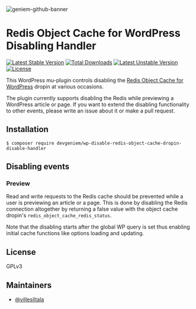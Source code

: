 ![geniem-github-banner](https://cloud.githubusercontent.com/assets/5691777/14319886/9ae46166-fc1b-11e5-9630-d60aa3dc4f9e.png)
# Redis Object Cache for WordPress Disabling Handler
[![Latest Stable Version](https://poser.pugx.org/devgeniem/wp-disable-redis-object-cache-dropin-disable-handler/v/stable)](https://packagist.org/packages/devgeniem/wp-disable-redis-object-cache-dropin-disable-handler) [![Total Downloads](https://poser.pugx.org/devgeniem/wp-disable-redis-object-cache-dropin-disable-handler/downloads)](https://packagist.org/packages/devgeniem/wp-disable-redis-object-cache-dropin-disable-handler) [![Latest Unstable Version](https://poser.pugx.org/devgeniem/wp-disable-redis-object-cache-dropin-disable-handler/v/unstable)](https://packagist.org/packages/devgeniem/wp-disable-redis-object-cache-dropin-disable-handler) [![License](https://poser.pugx.org/devgeniem/wp-disable-redis-object-cache-dropin-disable-handler/license)](https://packagist.org/packages/devgeniem/wp-disable-redis-object-cache-dropin-disable-handler)

This WordPress mu-plugin controls disabling the [Redis Object Cache for WordPress](https://github.com/devgeniem/wp-redis-object-cache-dropin) dropin at various occasions.

The plugin currently supports disabling the Redis while previewing a WordPress article or page. If you want to extend the disabling functionality to other events, please write an issue about it or make a pull request.

## Installation

```
$ composer require devgeniem/wp-disable-redis-object-cache-dropin-disable-handler
```

## Disabling events

### Preview

Read and write requests to the Redis cache should be prevented while a user is previewing an article or a page. This is done by disabling the Redis connection altogether by returning a false value with the object cache dropin's `redis_object_cache_redis_status`.

Note that the disabling starts after the global WP query is set thus enabling initial cache functions like options loading and updating.

## License

GPLv3

## Maintainers
- [@villesiltala](https://github.com/villesiltala)